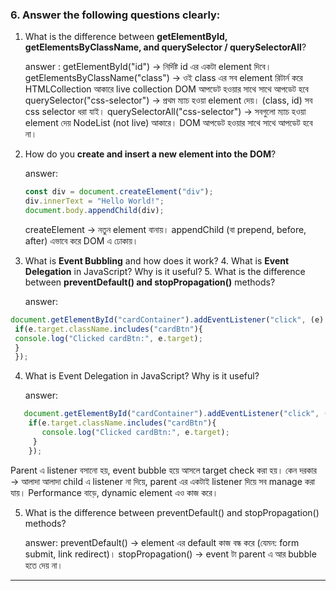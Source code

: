 ### 6. Answer the following questions clearly:

1. What is the difference between **getElementById, getElementsByClassName, and querySelector / querySelectorAll**?

   answer :
   getElementById("id") → নির্দিষ্ট id এর একটা element দিবে।
   getElementsByClassName("class") → ওই class এর সব element রিটার্ন করে HTMLCollection আকারে live collection DOM আপডেট হওয়ার সাথে সাথে আপডেট হবে
   querySelector("css-selector") → প্রথম ম্যাচ হওয়া element দেয়। (class, id) সব css selector ধরা যাই।
   querySelectorAll("css-selector") → সবগুলো ম্যাচ হওয়া element দেয় NodeList (not live) আকারে। DOM আপডেট হওয়ার সাথে সাথে আপডেট হবে না।

2. How do you **create and insert a new element into the DOM**?

   answer:
   ```js
   const div = document.createElement("div");
   div.innerText = "Hello World!";
   document.body.appendChild(div);
   ```

   createElement → নতুন element বানায়।
   appendChild (বা prepend, before, after) এভাবে করে DOM এ ঢোকায়।

3. What is **Event Bubbling** and how does it work? 4. What is **Event Delegation** in JavaScript? Why is it useful? 5. What is the difference between **preventDefault() and stopPropagation()** methods?

   answer:
  ```js
 document.getElementById("cardContainer").addEventListener("click", (e) => {
   if(e.target.className.includes("cardBtn"){
   console.log("Clicked cardBtn:", e.target);
   }
   });
```

4. What is Event Delegation in JavaScript? Why is it useful?

   answer:
 ```js
    document.getElementById("cardContainer").addEventListener("click", (e) => {
     if(e.target.className.includes("cardBtn"){
        console.log("Clicked cardBtn:", e.target);
      }
     });
  ```
   Parent এ listener বসানো হয়, event bubble হয়ে আসলে target check করা হয়।
   কেন দরকার → আলাদা আলাদা child এ listener না দিয়ে, parent এর একটাই listener দিয়ে সব manage করা যায়। Performance বাড়ে, dynamic element এও কাজ করে।

5. What is the difference between preventDefault() and stopPropagation() methods?

   answer:
   preventDefault() → element এর default কাজ বন্ধ করে (যেমন: form submit, link redirect)।
   stopPropagation() → event টা parent এ আর bubble হতে দেয় না।

---
